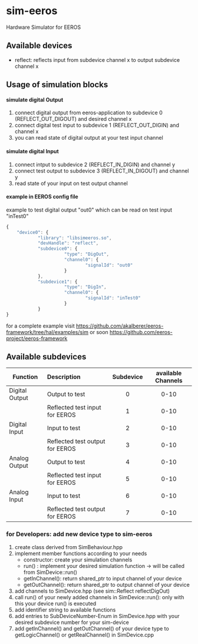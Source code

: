 # sim-eeros
Hardware Simulator for EEROS

## Available devices
* reflect: reflects input from subdevice channel x to output subdevice channel x

## Usage of simulation blocks

#### simulate digital Output
1. connect digital output from eeros-application to subdevice 0 (REFLECT_OUT_DIGOUT) and desired channel x
2. connect digital test input to subdevice 1 (REFLECT_OUT_DIGIN) and channel x
3. you can read state of digital output at your test input channel

#### simulate digital Input
1. connect intput to subdevice 2 (REFLECT_IN_DIGIN) and channel y
2. connect test output to subdevice 3 (REFLECT_IN_DIGOUT) and channel y
3. read state of your input on test output channel

#### example in EEROS config file
example to test digital output "out0" which can be read on test input "inTest0"
```js
{
    "device0": {
		    "library": "libsimeeros.so",
		    "devHandle": "reflect",
		    "subdevice0": {
			          "type": "DigOut",
			          "channel0": {
				              "signalId": "out0"
			          }
		    },
		    "subdevice1": {
			          "type": "DigIn",
			          "channel0": {
				              "signalId": "inTest0"
			          }
		    }
}
```
for a complete example visit https://github.com/akalberer/eeros-framework/tree/hal/examples/sim 
or soon https://github.com/eeros-project/eeros-framework

## Available subdevices
| Function            | Description                     | Subdevice     | available Channels  |
| --------------------|:------------------------------- |:-------------:| :------------------:|
| Digital Output      | Output to test                  |     0         |        0-10         |
|                     | Reflected test input for EEROS  |     1         |        0-10         |
| Digital Input       | Input to test                   |     2         |        0-10         |
|                     | Reflected test output for EEROS |     3         |        0-10         |
| Analog Output       | Output to test                  |     4         |        0-10         |
|                     | Reflected test input for EEROS  |     5         |        0-10         |
| Analog Input        | Input to test                   |     6         |        0-10         |
|                     | Reflected test output for EEROS |     7         |        0-10         |

### for Developers: add new device type to sim-eeros
1. create class derived from SimBehaviour.hpp
1. implement member functions according to your needs
   * constructor: create your simulation channels
   * run() : implement your desired simulation function -> will be called from SimDevice::run()
   * getInChannel(): return shared_ptr to input channel of your device
   * getOutChannel(): return shared_ptr to output channel of your device
1. add channels to SimDevice.hpp (see sim::Reflect<bool> reflectDigOut)
1. call run() of your newly added channels in SimDevice::run(): only with this your device run() is executed
1. add identifier string to available functions
1. add entries to SubDeviceNumber-Enum in SimDevice.hpp with your desired subdevice number for your sim-device
1. add getInChannel() and getOutChannel() of your device type to getLogicChannel() or getRealChannel() in SimDevice.cpp

